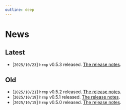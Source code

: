 ```yaml
---
outline: deep
---
```


# News

## Latest

- [`2025/10/23`] `hrmp` v0.5.3 released. [The release notes](./releases/hrmp_0_5_3.md).

## Old

- [`2025/10/21`] `hrmp` v0.5.2 released. [The release notes](./releases/hrmp_0_5_2.md).
- [`2025/10/19`] `hrmp` v0.5.1 released. [The release notes](./releases/hrmp_0_5_1.md).
- [`2025/10/15`] `hrmp` v0.5.0 released. [The release notes](./releases/hrmp_0_5_0.md).
